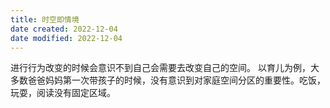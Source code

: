 ```yaml
---
title: 时空即情境
date created: 2022-12-04
date modified: 2022-12-04
---
```


进行行为改变的时候会意识不到自己会需要去改变自己的空间。
以育儿为例，大多数爸爸妈妈第一次带孩子的时候，没有意识到对家庭空间分区的重要性。吃饭，玩耍，阅读没有固定区域。